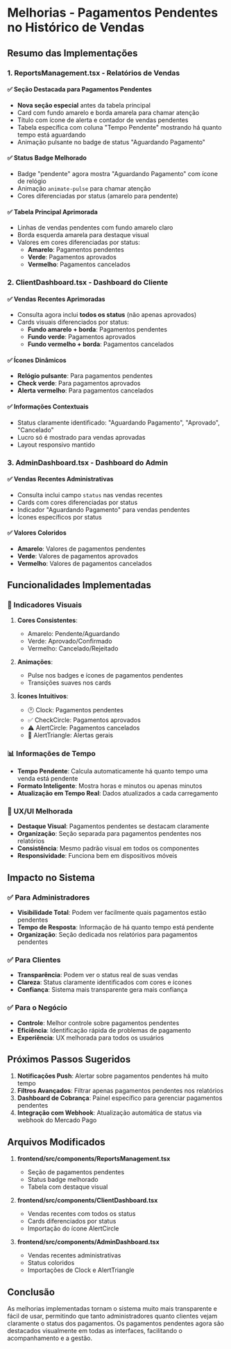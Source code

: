 # Melhorias - Pagamentos Pendentes no Histórico de Vendas

## Resumo das Implementações

### 1. ReportsManagement.tsx - Relatórios de Vendas

#### ✅ Seção Destacada para Pagamentos Pendentes
- **Nova seção especial** antes da tabela principal
- Card com fundo amarelo e borda amarela para chamar atenção
- Título com ícone de alerta e contador de vendas pendentes
- Tabela específica com coluna "Tempo Pendente" mostrando há quanto tempo está aguardando
- Animação pulsante no badge de status "Aguardando Pagamento"

#### ✅ Status Badge Melhorado
- Badge "pendente" agora mostra "Aguardando Pagamento" com ícone de relógio
- Animação `animate-pulse` para chamar atenção
- Cores diferenciadas por status (amarelo para pendente)

#### ✅ Tabela Principal Aprimorada
- Linhas de vendas pendentes com fundo amarelo claro
- Borda esquerda amarela para destaque visual
- Valores em cores diferenciadas por status:
  - **Amarelo**: Pagamentos pendentes
  - **Verde**: Pagamentos aprovados  
  - **Vermelho**: Pagamentos cancelados

### 2. ClientDashboard.tsx - Dashboard do Cliente

#### ✅ Vendas Recentes Aprimoradas
- Consulta agora inclui **todos os status** (não apenas aprovados)
- Cards visuais diferenciados por status:
  - **Fundo amarelo + borda**: Pagamentos pendentes
  - **Fundo verde**: Pagamentos aprovados
  - **Fundo vermelho + borda**: Pagamentos cancelados

#### ✅ Ícones Dinâmicos
- **Relógio pulsante**: Para pagamentos pendentes
- **Check verde**: Para pagamentos aprovados
- **Alerta vermelho**: Para pagamentos cancelados

#### ✅ Informações Contextuais
- Status claramente identificado: "Aguardando Pagamento", "Aprovado", "Cancelado"
- Lucro só é mostrado para vendas aprovadas
- Layout responsivo mantido

### 3. AdminDashboard.tsx - Dashboard do Admin

#### ✅ Vendas Recentes Administrativas
- Consulta inclui campo `status` nas vendas recentes
- Cards com cores diferenciadas por status
- Indicador "Aguardando Pagamento" para vendas pendentes
- Ícones específicos por status

#### ✅ Valores Coloridos
- **Amarelo**: Valores de pagamentos pendentes
- **Verde**: Valores de pagamentos aprovados
- **Vermelho**: Valores de pagamentos cancelados

## Funcionalidades Implementadas

### 🎯 Indicadores Visuais
1. **Cores Consistentes**:
   - Amarelo: Pendente/Aguardando
   - Verde: Aprovado/Confirmado
   - Vermelho: Cancelado/Rejeitado

2. **Animações**:
   - Pulse nos badges e ícones de pagamentos pendentes
   - Transições suaves nos cards

3. **Ícones Intuitivos**:
   - 🕐 Clock: Pagamentos pendentes
   - ✅ CheckCircle: Pagamentos aprovados
   - ⚠️ AlertCircle: Pagamentos cancelados
   - 🔺 AlertTriangle: Alertas gerais

### 📊 Informações de Tempo
- **Tempo Pendente**: Calcula automaticamente há quanto tempo uma venda está pendente
- **Formato Inteligente**: Mostra horas e minutos ou apenas minutos
- **Atualização em Tempo Real**: Dados atualizados a cada carregamento

### 🎨 UX/UI Melhorada
- **Destaque Visual**: Pagamentos pendentes se destacam claramente
- **Organização**: Seção separada para pagamentos pendentes nos relatórios
- **Consistência**: Mesmo padrão visual em todos os componentes
- **Responsividade**: Funciona bem em dispositivos móveis

## Impacto no Sistema

### ✅ Para Administradores
- **Visibilidade Total**: Podem ver facilmente quais pagamentos estão pendentes
- **Tempo de Resposta**: Informação de há quanto tempo está pendente
- **Organização**: Seção dedicada nos relatórios para pagamentos pendentes

### ✅ Para Clientes
- **Transparência**: Podem ver o status real de suas vendas
- **Clareza**: Status claramente identificados com cores e ícones
- **Confiança**: Sistema mais transparente gera mais confiança

### ✅ Para o Negócio
- **Controle**: Melhor controle sobre pagamentos pendentes
- **Eficiência**: Identificação rápida de problemas de pagamento
- **Experiência**: UX melhorada para todos os usuários

## Próximos Passos Sugeridos

1. **Notificações Push**: Alertar sobre pagamentos pendentes há muito tempo
2. **Filtros Avançados**: Filtrar apenas pagamentos pendentes nos relatórios
3. **Dashboard de Cobrança**: Painel específico para gerenciar pagamentos pendentes
4. **Integração com Webhook**: Atualização automática de status via webhook do Mercado Pago

## Arquivos Modificados

1. **frontend/src/components/ReportsManagement.tsx**
   - Seção de pagamentos pendentes
   - Status badge melhorado
   - Tabela com destaque visual

2. **frontend/src/components/ClientDashboard.tsx**
   - Vendas recentes com todos os status
   - Cards diferenciados por status
   - Importação do ícone AlertCircle

3. **frontend/src/components/AdminDashboard.tsx**
   - Vendas recentes administrativas
   - Status coloridos
   - Importações de Clock e AlertTriangle

## Conclusão

As melhorias implementadas tornam o sistema muito mais transparente e fácil de usar, permitindo que tanto administradores quanto clientes vejam claramente o status dos pagamentos. Os pagamentos pendentes agora são destacados visualmente em todas as interfaces, facilitando o acompanhamento e a gestão. 